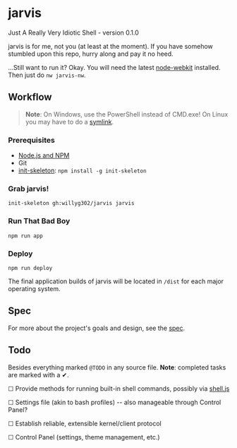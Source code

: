 # jarvis

Just A Really Very Idiotic Shell - version 0.1.0

jarvis is for me, not you (at least at the moment). If you have somehow stumbled upon this repo, hurry along and pay it no heed.

...Still want to run it? Okay. You will need the latest [node-webkit](https://github.com/rogerwang/node-webkit#downloads) installed. Then just do `nw jarvis-nw`.

## Workflow

> **Note**: On Windows, use the PowerShell instead of CMD.exe! On Linux you may have to do a [symlink](https://github.com/rogerwang/node-webkit/wiki/The-solution-of-lacking-libudev.so.0).

### Prerequisites

- [Node.js and NPM](http://nodejs.org/)
- Git
- [init-skeleton](https://github.com/paulmillr/init-skeleton): `npm install -g init-skeleton`

### Grab jarvis!

```
init-skeleton gh:willyg302/jarvis jarvis
```

### Run That Bad Boy

```
npm run app
```

### Deploy

```
npm run deploy
```

The final application builds of jarvis will be located in `/dist` for each major operating system.

## Spec

For more about the project's goals and design, see the [spec](spec.md).

## Todo

Besides everything marked `@TODO` in any source file. **Note**: completed tasks are marked with a ✔.

☐ Provide methods for running built-in shell commands, possibly via [shell.js](https://github.com/arturadib/shelljs)

☐ Settings file (akin to bash profiles) -- also manageable through Control Panel?

☐ Establish reliable, extensible kernel/client protocol

☐ Control Panel (settings, theme management, etc.)